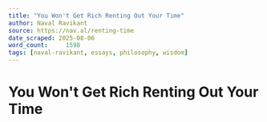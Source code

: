 ```yaml
---
title: "You Won't Get Rich Renting Out Your Time"
author: Naval Ravikant
source: https://nav.al/renting-time
date_scraped: 2025-08-06
word_count:     1598
tags: [naval-ravikant, essays, philosophy, wisdom]
---
```


# You Won't Get Rich Renting Out Your Time

